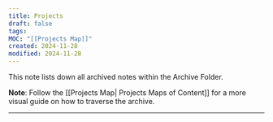 ```yaml
---
title: Projects
draft: false
tags: 
MOC: "[[Projects Map]]"
created: 2024-11-28
modified: 2024-11-28
---
```

This note lists down all archived notes within the Archive Folder. 

**Note**: Follow the [[Projects Map| Projects Maps of Content]] for a more visual guide on how to traverse the archive.

---